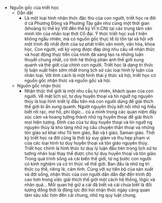 - Nguồn gốc của triết học
	- Dẫn dắt
		- Là một loại hình nhận thức đặc thù của con người, triết học ra đời ở
		  cả Phương Đông và Phương Tây gần như cùng một thời gian (khoảng từ
		  thế kỷ VIII đến thế kỷ VI tr.CN) tại các trung tâm văn minh lớn của nhân
		  loại thời Cổ đại. Ý thức triết học xuấ t hiện không ngẫu nhiên, mà có
		  nguồn gốc thực tế từ tồn tại xã hội với một trình độ nhất định của sự phát
		  triển văn minh, văn hóa, khoa học. Con người, với kỳ vọng được đáp ứng
		  nhu cầu về nhận thức và hoạt động thực tiễn của mình đã sáng tạo ra
		  những luận thuyết chung nhất, có tính hệ thống phản ánh thế giới xung
		  quanh và thế giới của chính con người. Triết học là dạng tri thức lý luận
		  xuất hiện sớm nhất trong lịch sử các loại hình lý luận của nhân loại.
		  Với tính cách là một hình thái ý thức xã hội, triết học có nguồn gốc
		  nhận thức và nguồn gốc xã hội.
	- Nguồn gốc nhận thức
		- Nhận thức thế giới là một nhu cầu tự nhiên, khách quan của con
		  người. Về mặt lịch sử, tư duy huyền thoại và tín ngưỡ ng nguyên thủy là
		  loại hình triết lý đầu tiên mà con người dùng để giải thích thế giới bí ẩn
		  xung quanh. Người nguyên thủy kết nối nhữ ng hiểu biết rời rạc, mơ hồ,
		  phi lôgíc... củ a mình trong các quan niệm đầy xúc cảm và hoang tưởng
		  thành nhữ ng huyền thoại để giải thích mọi hiện tượng. Đỉnh cao của tư
		  duy huyền thoại và tín ngưỡ ng nguyên thủy là kho tàng nhữ ng câu
		  chuyện thần thoại và những tôn giáo sơ khai như Tô tem giáo, Bái vậ t
		  giáo, Saman giáo. Thời kỳ triết học ra đời cũng là thời kỳ suy giảm và thu
		  hẹp phạm vi của các loại hình tư duy huyền thoại và tôn giáo nguyên
		  thủy. Triết học chính là hình thức tư duy lý luận đầu tiên trong lịch sử tư
		  tưởng nhân loại thay thế được cho tư duy huyền thoại và tôn giáo.
		  Trong quá trình sống và cải biến thế giới, từ ng bước con người có
		  kinh nghiệm và có tri thức về thế giới. Ban đầu là nhữ ng tri thức cụ thể,
		  riêng lẻ, cảm tính. Cùng với sự tiến bộ của sản xuất và đời sống, nhận
		  thức của con người dần dần đạt đến trình độ cao hơn trong việc giải thích
		  thế giới một cách hệ thống, lôgíc và nhân quả... Mối quan hệ giữ a cái đã
		  biết và cái chưa biết là đối tượng đồng thời là động lực đòi hỏi nhận thức
		  ngày càng quan tâm sâu sắc hơn đến cái chung, nhữ ng quy luật chung.